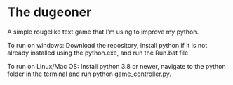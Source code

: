 # The dugeoner
A simple rougelike text game that I'm using to improve my python.

To run on windows: Download the repository, install python if it is not already installed using the python.exe, and run the Run.bat file.

To run on Linux/Mac OS: Install python 3.8 or newer, navigate to the python folder in the terminal and run python game_controller.py.
